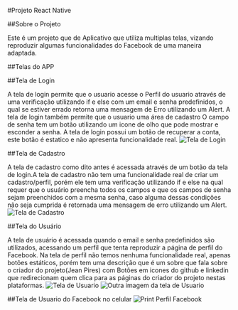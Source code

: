 #Projeto React Native

##Sobre o Projeto

Este é um projeto que de Aplicativo que utiliza multiplas telas, vizando reproduzir algumas funcionalidades do Facebook
de uma maneira adaptada.

##Telas do APP

##Tela de Login

A tela de login permite que o usuario acesse o Perfil do usuario através de uma verificação utilizando if e else com um email e senha predefinidos, o qual se estiver errado retorna uma mensagem de Erro utilizando um Alert.
A tela de login também permite que o usuario uma área de cadastro
O campo de senha tem um botão utilizando um icone de olho que pode mostrar e esconder a senha.
A tela de login possui um botão de recuperar a conta, este botão é estatico e não apresenta funcionalidade real.
![Tela de Login](https://github.com/JeanPiresM/Projeto-React/blob/main/WhatsApp%20Image%202024-05-02%20at%2015.10.03.jpeg
)


##Tela de Cadastro

A tela de cadastro como dito antes é acessada através de um botão da tela de login.A tela de cadastro não tem uma funcionalidade real de criar um cadastro/perfil, porém 
ele tem uma verificação utilizando if e else na qual requer que o usuário preencha todos os campos e que os campos de senha sejam preenchidos com a mesma senha,
caso alguma dessas condições não seja cumprida é retornada uma mensagem de erro utilizando um Alert.
![Tela de Cadastro](https://github.com/JeanPiresM/Projeto-React/blob/main/WhatsApp%20Image%202024-05-02%20at%2015.10.02%20(2).jpeg)
 
##Tela do Usuário

A tela de usuário é acessada quando o email e senha predefinidos são utilizados, acessando um perfil que tenta reproduzir a página de perfil do Facebook.
Na tela de perfil não temos nenhuma funcionalidade real, apenas botões estáticos, porém tem uma descrição que é um sobre que fala sobre o criador do projeto(Jean Pires) com
Botões em icones do github e linkedin que redirecionam quem clica para as páginas do criador do projeto nestas plataformas.
![Tela de Usuario](https://github.com/JeanPiresM/Projeto-React/blob/main/WhatsApp%20Image%202024-05-02%20at%2015.10.02%20(1).jpeg)
![Outra imagem da tela de Usuario](https://github.com/JeanPiresM/Projeto-React/blob/main/WhatsApp%20Image%202024-05-02%20at%2015.10.02.jpeg)

##Tela de Usuario do Facebook no celular
![Print Perfil Facebook](https://github.com/JeanPiresM/Projeto-React/blob/main/WhatsApp%20Image%202024-05-02%20at%2015.14.41.jpeg)

